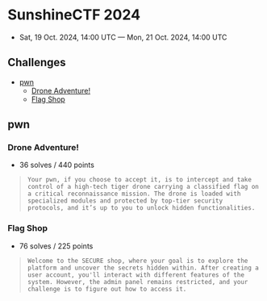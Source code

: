 # SunshineCTF 2024

- Sat, 19 Oct. 2024, 14:00 UTC — Mon, 21 Oct. 2024, 14:00 UTC

## Challenges

- [pwn](#pwn)
    - [Drone Adventure!](#drone-adventure)
    - [Flag Shop](#flag-shop)

## pwn

### Drone Adventure!

- 36 solves / 440 points

> ``` Your pwn, if you choose to accept it, is to intercept and take control of a high-tech tiger drone carrying a classified flag on a critical reconnaissance mission. The drone is loaded with specialized modules and protected by top-tier security protocols, and it’s up to you to unlock hidden functionalities. ```

### Flag Shop

- 76 solves / 225 points

> ``` Welcome to the SECURE shop, where your goal is to explore the platform and uncover the secrets hidden within. After creating a user account, you'll interact with different features of the system. However, the admin panel remains restricted, and your challenge is to figure out how to access it. ```
